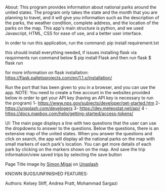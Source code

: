 About:
This program provides information about national parks around the united states. The program only takes the state and the month that you are planning to travel, and it will give you information such as the description of the parks, the weather condition, complete address, and the location of the parks on the map. 
This app's main structure is python, and we used Javascript, HTML, CSS for ease of use, and a better user interface.

In order to run this application, run the command: pip install requirement.txt

this should install everything needed, if issues installing flask via requirments run command below
$ pip install Flask
and then run flask
$ flask run

for more information on flask installation:
https://flask.palletsprojects.com/en/1.1.x/installation/

Run the port that has been given to you in a browser, and you can use the app.
NOTE: You need to create a free account in the websites provided below in order to get your API key (having an API key is necessary to run the program)
1- https://www.nps.gov/subjects/developer/get-started.htm
2- https://unsplash.com/developers
3- https://dev.meteostat.net/api/
4 - https://docs.mapbox.com/help/getting-started/access-tokens/


UI: 
The main page displays a line with two questions that the user can use the dropdowns to answer to the questions. 
Below the questions, there is an extensive map of the united states.
When you answer the questions and click on search, the app will display all the national parks on the map with small markers of each park's location. 
You can get more details of each park by clicking on the markers shown on the map. And save the trip information/view saved trips by selecting the save button

Page Title image by <a href="https://unsplash.com/@simonmigaj?utm_source=unsplash&utm_medium=referral&utm_content=creditCopyText">Simon Migaj</a> on <a href="https://unsplash.com/s/photos/travel-app?utm_source=unsplash&utm_medium=referral&utm_content=creditCopyText">Unsplash</a>
  

KNOWN BUGS/UNFINISHED FEATURES:


Authors: 
Kelsey Stiff, Andrea Pratt, Mohammad Sargazi
